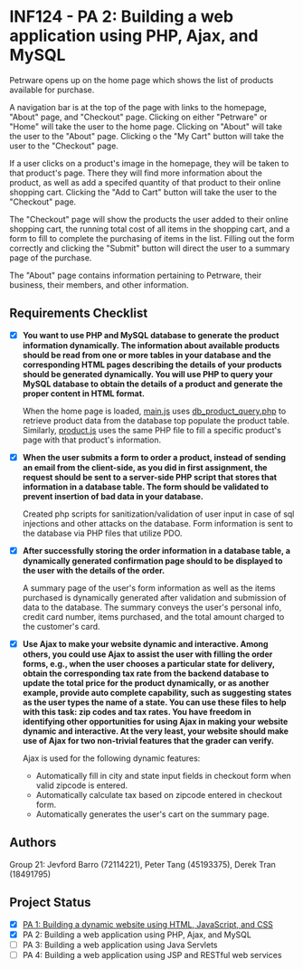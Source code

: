# INF124 - PA 2: Building a web application using PHP, Ajax, and MySQL 

Petrware opens up on the home page which shows the list of products available for purchase. 

A navigation bar is at the top of the page with links to the homepage, "About" page, and "Checkout" page. Clicking on either "Petrware" or "Home" will take the user to the home page. Clicking on "About" will take the user to the "About" page. Clicking o the "My Cart" button will take the user to the "Checkout" page.

If a user clicks on a product's image in the homepage, they will be taken to that product's page. There they will find more information about the product, as well as add a specifed quantity of that product to their online shopping cart. Clicking the "Add to Cart" button will take the user to the "Checkout" page.

The "Checkout" page will show the products the user added to their online shopping cart, the running total cost of all items in the shopping cart, and a form to fill to complete the purchasing of items in the list. Filling out the form correctly and clicking the "Submit" button will direct the user to a summary page of the purchase.

The "About" page contains information pertaining to Petrware, their business, their members, and other information.

## Requirements Checklist

- [x] **You want to use PHP and MySQL database to generate the product information dynamically. The information about available products should be read from one or more tables in your database and the corresponding HTML pages describing the details of your products should be generated dynamically. You will use PHP to query your MySQL database to obtain the details of a product and generate the proper content in HTML format.** 

    When the home page is loaded, [main.js](scripts/main.js) uses [db_product_query.php](db_product_query.php) to retrieve product data from the database top populate the product table. Similarly, [product.js](scripts/product.js) uses the same PHP file to fill a specific product's page with that product's information. 

- [x] **When the user submits a form to order a product, instead of sending an email from the client-side, as you did in first assignment, the request should be sent to a server-side PHP script that stores that information in a database table. The form should be validated to prevent insertion of bad data in your database.** 

    Created php scripts for sanitization/validation of user input in case of sql injections and other attacks on the database.  Form information is sent to the database via PHP files that utilize PDO.

- [x] **After successfully storing the order information in a database table, a dynamically generated confirmation page should to be displayed to the user with the details of the order.**

    A summary page of the user's form information as well as the items purchased is dynamically generated after validation and submission of data to the database. The summary conveys the user's personal info, credit card number, items purchased, and the total amount charged to the customer's card.

- [x] **Use Ajax to make your website dynamic and interactive. Among others, you could use Ajax to assist the user with filling the order forms, e.g., when the user chooses a particular state for delivery, obtain the corresponding tax rate from the backend database to update the total price for the product dynamically, or as another example, provide auto complete capability, such as suggesting states as the user types the name of a state. You can use these files to help with this task: zip codes and tax rates. You have freedom in identifying other opportunities for using Ajax in making your website dynamic and interactive. At the very least, your website should make use of Ajax for two non-trivial features that the grader can verify.** 

    Ajax is used for the following dynamic features:
    * Automatically fill in city and state input fields in checkout form when valid zipcode is entered.
    * Automatically calculate tax based on zipcode entered in checkout form.
    * Automatically generates the user's cart on the summary page.

## Authors
Group 21: Jevford Barro (72114221), Peter Tang (45193375), Derek Tran (18491795)

## Project Status
- [x] [PA 1: Building a dynamic website using HTML, JavaScript, and CSS](docs/pa1.md)
- [x] PA 2: Building a web application using PHP, Ajax, and MySQL 
- [ ] PA 3: Building a web application using Java Servlets 
- [ ] PA 4: Building a web application using JSP and RESTful web services 
